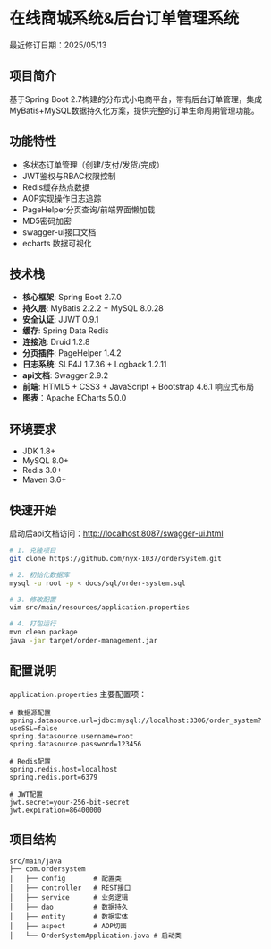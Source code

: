 # 在线商城系统&后台订单管理系统

最近修订日期：2025/05/13

## 项目简介
基于Spring Boot 2.7构建的分布式小电商平台，带有后台订单管理，集成MyBatis+MySQL数据持久化方案，提供完整的订单生命周期管理功能。

## 功能特性
- 多状态订单管理（创建/支付/发货/完成）
- JWT鉴权与RBAC权限控制
- Redis缓存热点数据
- AOP实现操作日志追踪
- PageHelper分页查询/前端界面懒加载
- MD5密码加密
- swagger-ui接口文档
- echarts 数据可视化

## 技术栈
- **核心框架**: Spring Boot 2.7.0
- **持久层**: MyBatis 2.2.2 + MySQL 8.0.28
- **安全认证**: JJWT 0.9.1
- **缓存**: Spring Data Redis
- **连接池**: Druid 1.2.8
- **分页插件**: PageHelper 1.4.2
- **日志系统**: SLF4J 1.7.36 + Logback 1.2.11
- **api文档**: Swagger 2.9.2
- **前端**: HTML5 + CSS3 + JavaScript + Bootstrap 4.6.1 响应式布局
- **图表**：Apache ECharts 5.0.0

## 环境要求
- JDK 1.8+
- MySQL 8.0+
- Redis 3.0+
- Maven 3.6+

## 快速开始
启动后api文档访问：[http://localhost:8087/swagger-ui.html](http://localhost:8087/swagger-ui.html)

```bash
# 1. 克隆项目
git clone https://github.com/nyx-1037/orderSystem.git

# 2. 初始化数据库
mysql -u root -p < docs/sql/order-system.sql

# 3. 修改配置
vim src/main/resources/application.properties

# 4. 打包运行
mvn clean package
java -jar target/order-management.jar
```

## 配置说明
`application.properties` 主要配置项：
```properties
# 数据源配置
spring.datasource.url=jdbc:mysql://localhost:3306/order_system?useSSL=false
spring.datasource.username=root
spring.datasource.password=123456

# Redis配置
spring.redis.host=localhost
spring.redis.port=6379

# JWT配置
jwt.secret=your-256-bit-secret
jwt.expiration=86400000
```



## 项目结构
```
src/main/java
├── com.ordersystem
│   ├── config       # 配置类
│   ├── controller   # REST接口
│   ├── service      # 业务逻辑
│   ├── dao          # 数据持久
│   ├── entity       # 数据实体
│   ├── aspect       # AOP切面
│   └── OrderSystemApplication.java # 启动类
```

